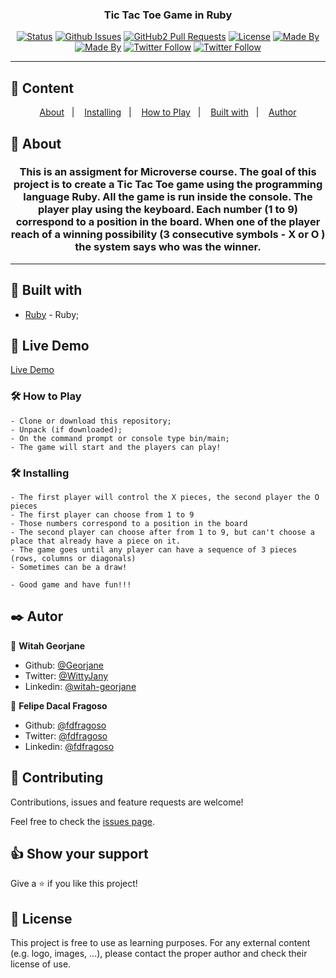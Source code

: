 <h3 align="center">Tic Tac Toe Game in Ruby</h3>

<div align="center">

[![Status](https://img.shields.io/badge/status-active-success.svg)]()
[![Github Issues](https://img.shields.io/badge/GitHub-Issues-orange)](https://github.com/fdfragoso/tic-tac-toe-ruby/issues)
[![GitHub2 Pull Requests](https://img.shields.io/badge/GitHub-Pull%20Requests-blue)](https://github.com/fdfragoso/tic-tac-toe-ruby/pulls)
[![License](https://img.shields.io/badge/license-MIT-blue.svg)](/LICENSE)
[![Made By](https://img.shields.io/badge/Made%20By-Felipe%20Fragoso-brightgreen)](https://github.com/fdfragoso)
[![Made By](https://img.shields.io/badge/Made%20By-Jane-brightgreen)](https://github.com/Georjane)
[![Twitter Follow](https://img.shields.io/twitter/follow/fdfragoso?label=Follow%20Felipe%20on%20Twitter&style=social)](https://twitter.com/fdfragoso)
[![Twitter Follow](https://img.shields.io/twitter/follow/fdfragoso?label=Follow%20Jane%20on%20Twitter&style=social)](https://twitter.com/WittyJany)

</div>

---

## 📝 Content
<p align="center">
<a href="#about">About</a>&nbsp;&nbsp;&nbsp;|&nbsp;&nbsp;&nbsp;
<a href="#installing">Installing</a>&nbsp;&nbsp;&nbsp;|&nbsp;&nbsp;&nbsp;
<a href="#play">How to Play</a>&nbsp;&nbsp;&nbsp;|&nbsp;&nbsp;&nbsp;
<a href="#built_using">Built with</a>&nbsp;&nbsp;&nbsp;|&nbsp;&nbsp;&nbsp;
<a href="#authors">Author</a>
</p>


## 🧐 About <a name = "about"></a>
<h3 align="center"> This is an assigment for Microverse course. The goal of this project is to create a Tic Tac Toe game using the programming language Ruby. All the game is run inside the console. The player play using the keyboard. Each number (1 to 9) correspond to a position in the board. When one of the player reach of a winning possibility (3 consecutive symbols - X or O ) the system says who was the winner.</h3>

---

## 🔧 Built with<a name = "built_using"></a>

- [Ruby](https://rubyonrails.org/) - Ruby;

## 🔴 Live Demo

[Live Demo](https://repl.it/join/tyeotsob-felipedacal)

### 🛠 How to Play <a name = "installing"></a>

```
- Clone or download this repository;
- Unpack (if downloaded);
- On the command prompt or console type bin/main;
- The game will start and the players can play!

```

### 🛠 Installing <a name = "play"></a>

```
- The first player will control the X pieces, the second player the O pieces
- The first player can choose from 1 to 9
- Those numbers correspond to a position in the board
- The second player can choose after from 1 to 9, but can't choose a place that already have a piece on it.
- The game goes until any player can have a sequence of 3 pieces (rows, columns or diagonals)
- Sometimes can be a draw!

- Good game and have fun!!!

```

## ✒️  Autor <a name = "author"></a>

👤 **Witah Georjane**

- Github: [@Georjane](https://github.com/Georjane)
- Twitter: [@WittyJany](https://twitter.com/WittyJany)
- Linkedin: [@witah-georjane](https://www.linkedin.com/in/witah-georjane-74b8bb184)

👤 **Felipe Dacal Fragoso**

- Github: [@fdfragoso](https://github.com/fdfragoso)
- Twitter: [@fdfragoso](https://twitter.com/fdfragoso)
- Linkedin: [@fdfragoso](https://www.linkedin.com/in/fdfragoso/)

## 🤝 Contributing

Contributions, issues and feature requests are welcome!

Feel free to check the [issues page](https://github.com/fdfragoso/tic-tac-toe-ruby).

## 👍 Show your support

Give a ⭐️ if you like this project!

## 📝 License

This project is free to use as learning purposes. For any external content (e.g. logo, images, ...), please contact the proper author and check their license of use.
